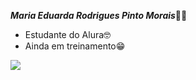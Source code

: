 ***Maria Eduarda Rodrigues Pinto Morais***🍕🥓
- Estudante do Alura🤓
- Ainda em treinamento😁

![](https://media1.tenor.com/m/kZ3y_QNaGSAAAAAC/%EB%AA%A8%EB%AA%A8%EB%83%A5-%EB%AA%A8%EB%AA%A8%EC%B0%8C-%EB%AA%A8%EC%B0%8C-%EC%95%88%EB%85%95.gif)
